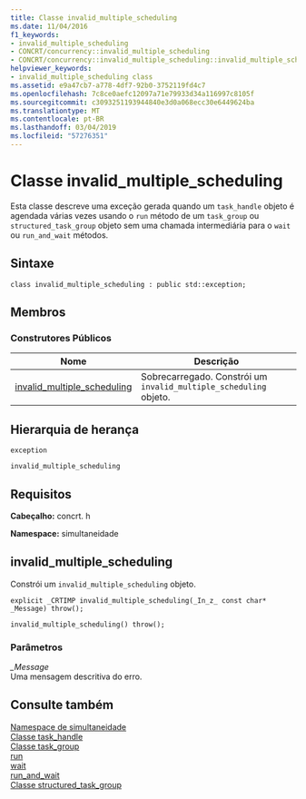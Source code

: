 ```yaml
---
title: Classe invalid_multiple_scheduling
ms.date: 11/04/2016
f1_keywords:
- invalid_multiple_scheduling
- CONCRT/concurrency::invalid_multiple_scheduling
- CONCRT/concurrency::invalid_multiple_scheduling::invalid_multiple_scheduling
helpviewer_keywords:
- invalid_multiple_scheduling class
ms.assetid: e9a47cb7-a778-4df7-92b0-3752119fd4c7
ms.openlocfilehash: 7c8ce0aefc12097a71e79933d34a116997c8105f
ms.sourcegitcommit: c3093251193944840e3d0a068ecc30e6449624ba
ms.translationtype: MT
ms.contentlocale: pt-BR
ms.lasthandoff: 03/04/2019
ms.locfileid: "57276351"
---
```

# <a name="invalidmultiplescheduling-class"></a>Classe invalid_multiple_scheduling

Esta classe descreve uma exceção gerada quando um `task_handle` objeto é agendada várias vezes usando o `run` método de um `task_group` ou `structured_task_group` objeto sem uma chamada intermediária para o `wait` ou `run_and_wait` métodos.

## <a name="syntax"></a>Sintaxe

```
class invalid_multiple_scheduling : public std::exception;
```

## <a name="members"></a>Membros

### <a name="public-constructors"></a>Construtores Públicos

|Nome|Descrição|
|----------|-----------------|
|[invalid_multiple_scheduling](#ctor)|Sobrecarregado. Constrói um `invalid_multiple_scheduling` objeto.|

## <a name="inheritance-hierarchy"></a>Hierarquia de herança

`exception`

`invalid_multiple_scheduling`

## <a name="requirements"></a>Requisitos

**Cabeçalho:** concrt. h

**Namespace:** simultaneidade

##  <a name="ctor"></a> invalid_multiple_scheduling

Constrói um `invalid_multiple_scheduling` objeto.

```
explicit _CRTIMP invalid_multiple_scheduling(_In_z_ const char* _Message) throw();

invalid_multiple_scheduling() throw();
```

### <a name="parameters"></a>Parâmetros

*_Message*<br/>
Uma mensagem descritiva do erro.

## <a name="see-also"></a>Consulte também

[Namespace de simultaneidade](concurrency-namespace.md)<br/>
[Classe task_handle](task-handle-class.md)<br/>
[Classe task_group](task-group-class.md)<br/>
[run](task-group-class.md)<br/>
[wait](task-group-class.md)<br/>
[run_and_wait](task-group-class.md)<br/>
[Classe structured_task_group](structured-task-group-class.md)
